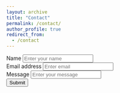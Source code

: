 ```yaml
---
layout: archive
title: "Contact"
permalink: /contact/
author_profile: true
redirect_from:
  - /contact
---
```


<form accept-charset="UTF-8" action="https://getform.io/f/22388921-713e-4067-b753-4a688e3b6c26" method="POST" enctype="multipart/form-data" target="_blank">
          <div class="form-group">
            <label for="exampleInputName">Name</label>
            <input type="text" name="name" class="form-control" id="exampleInputName" placeholder="Enter your name" required="required">
          </div>
          <div class="form-group">
            <label for="exampleInputEmail1" required="required">Email address</label>
            <input type="email" name="email" class="form-control" id="exampleInputEmail1" aria-describedby="emailHelp" placeholder="Enter email">
          </div>
          <div class="form-group">
            <label for="exampleInputMessage">Message</label>
            <input type="text" name="message" class="form-control" id="exampleInputMessage" placeholder="Enter your message" required="required">
          </div>
         <!--
          <div class="form-group">
            <label for="exampleFormControlSelect1">Favourite Platform</label>
            <select class="form-control" id="exampleFormControlSelect1" name="platform" required="required">
              <option>Github</option>
              <option>Gitlab</option>
              <option>Bitbucket</option>
            </select>
          </div>
          <hr>
          <div class="form-group mt-3">
            <label class="mr-2">Upload your CV:</label>
            <input type="file" name="file">
          </div>
          <hr>
-->          
          <button type="submit" class="btn btn-primary">Submit</button>
</form>
